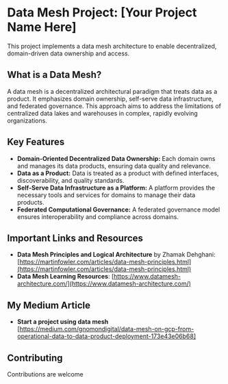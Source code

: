 # Data Mesh Project: [Your Project Name Here]

This project implements a data mesh architecture to enable decentralized, domain-driven data ownership and access.

## What is a Data Mesh?

A data mesh is a decentralized architectural paradigm that treats data as a product. It emphasizes domain ownership, self-serve data infrastructure, and federated governance. This approach aims to address the limitations of centralized data lakes and warehouses in complex, rapidly evolving organizations.

## Key Features

* **Domain-Oriented Decentralized Data Ownership:** Each domain owns and manages its data products, ensuring data quality and relevance.
* **Data as a Product:** Data is treated as a product with defined interfaces, discoverability, and quality standards.
* **Self-Serve Data Infrastructure as a Platform:** A platform provides the necessary tools and services for domains to manage their data products.
* **Federated Computational Governance:** A federated governance model ensures interoperability and compliance across domains.

## Important Links and Resources

* **Data Mesh Principles and Logical Architecture** by Zhamak Dehghani: [https://martinfowler.com/articles/data-mesh-principles.html](https://martinfowler.com/articles/data-mesh-principles.html)
* **Data Mesh Learning Resources**: [https://www.datamesh-architecture.com/](https://www.datamesh-architecture.com/)

## My Medium Article

* **Start a project using data mesh** [https://medium.com/gnomondigital/data-mesh-on-gcp-from-operational-data-to-data-product-deployment-173e43e06b68]


## Contributing

Contributions are welcome
